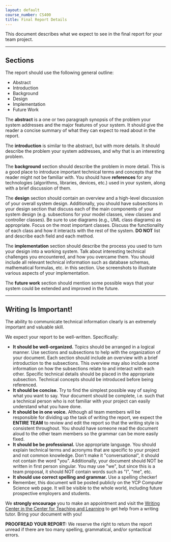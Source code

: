 ```yaml
---
layout: default
course_number: CS400
title: Final Report Details
---
```


This document describes what we expect to see in the final report for your team project.

--- --- --- --- --- --- --- --- --- --- --- --- --- --- --- --- --- --- --- --- --- --- --- ---



## Sections


The report should use the following general outline:

-   Abstract
-   Introduction
-   Background
-   Design
-   Implementation
-   Future Work

The **abstract** is a one or two paragraph synopsis of the problem your system addresses and the major features of your system. It should give the reader a concise summary of what they can expect to read about in the report.

The **introduction** is similar to the abstract, but with more details. It should describe the problem your system addresses, and why that is an interesting problem.

The **background** section should describe the problem in more detail. This is a good place to introduce important technical terms and concepts that the reader might not be familiar with. You should have **references** for any technologies (algorithms, libraries, devices, etc.) used in your system, along with a brief discussion of them.

The **design** section should contain an overview and a high-level discussion of your overall system design. Additionally, you should have subsections in your design section that discuss each of the main components of your system design (e.g. subsections for your model classes, view classes and controller classes). Be sure to use diagrams (e.g., UML class diagrams) as appropriate. Focus on the most important classes. Discuss the functionality of each class and how it interacts with the rest of the system. **DO NOT** list and describe each field and each method.

The **implementation** section should describe the process you used to turn your design into a working system. Talk about interesting technical challenges you encountered, and how you overcame them. You should include all relevant technical information such as database schemas, mathematical formulas, etc. in this section. Use screenshots to illustrate various aspects of your implementation.

The **future work** section should mention some possible ways that your system could be extended and improved in the future.

--- --- --- --- --- --- --- --- --- --- --- --- --- --- --- --- --- --- --- --- --- --- --- ---



## Writing Is Important!


The ability to communicate technical information clearly is an extremely important and valuable skill.

We expect your report to be well-written. Specifically:

-   **It should be well-organized.** Topics should be arranged in a logical manner. Use sections and subsections to help with the organization of your document. Each section should include an overview with a brief introduction to the subsections. This overview may also include some information on how the subsections relate to and interact with each other. Specific technical details should be placed in the appropriate subsection. Technical concepts should be introduced before being referenced.
-   **It should be concise.** Try to find the simplest possible way of saying what you want to say. Your document should be complete, i.e. such that a technical person who is not familiar with your project can easily understand what you have done.
-   **It should be in one voice.** Although all team members will be responsible for dividing up the task of writing the report, we expect the **ENTIRE TEAM** to review and edit the report so that the writing style is consistent throughout. You should have someone read the document aloud to the other team members so the grammar can be more easily fixed.
-   **It should be be professional.** Use appropriate language. You should explain technical terms and acronyms that are specific to your project and not common knowledge. Don't make it "conversational", it should not contain the word "you". Additionally, your document should NOT be written in first person singular. You may use "we", but since this is a team proposal, it should NOT contain words such as "I", "me", etc.
-   **It should use correct spelling and grammar.** Use a spelling checker!
-   Remember, this document will be posted publicly on the YCP Computer Science web page. It will be visible to the whole world, including future prospective employers and students.

We **strongly encourage** you to make an appointment and visit the [Writing Center in the Center for Teaching and Learning](http://www.ycp.edu/offices-and-services/center-for-teaching-and-learning/writing-center/) to get help from a writing tutor. Bring your document with you!

**PROOFREAD YOUR REPORT:** We reserve the right to return the report unread if there are too many spelling, grammatical, and/or syntactical errors.
